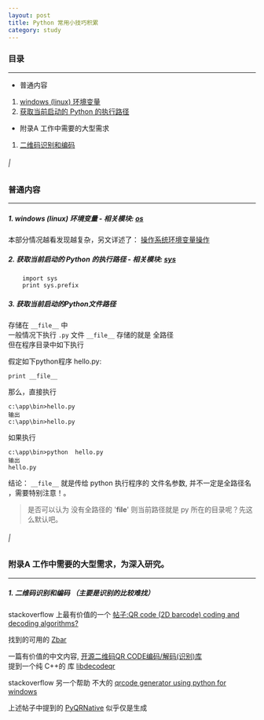 ```yaml
---
layout: post
title: Python 常用小技巧积累
category: study
---
```




### 目录

---

* 普通内容  
1. [windows \(linux\) 环境变量](#N1)  
2. [获取当前启动的 Python 的执行路径](#N2)

* 附录A 工作中需要的大型需求  
1. [二维码识别和编码](#A1)

###### |

### 普通内容

---

##### 1. <span id="N1"/> windows \(linux\) 环境变量    - 相关模块: [os][] 

本部分情况越看发现越复杂，另文详述了： [操作系统环境变量操作](windows-environment-variables.html)

##### 2. <span id="N2"/> 获取当前启动的 Python 的执行路径    - 相关模块: [sys][] 

        import sys
        print sys.prefix


[os]:http://docs.python.org/release/3.1.5/library/os.html
[sys]:http://docs.python.org/release/3.1.5/library/sys.html

##### 3. <span id="N3"/> 获取当前启动的Python文件路径

存储在 `__file__`  中  
一般情况下执行 `.py` 文件 `__file__` 存储的就是 全路径  
但在程序目录中如下执行  

假定如下python程序 hello.py:

    print __file__
    
那么，直接执行

    c:\app\bin>hello.py
    输出
    c:\app\bin>hello.py
    
如果执行
    
    c:\app\bin>python  hello.py
    输出
    hello.py    
    
结论： `__file__`  就是传给 python 执行程序的 文件名参数, 并不一定是全路径名 ，需要特别注意！。

> 是否可以认为 没有全路径的 '__file__' 则当前路径就是 py 所在的目录呢？先这么默认吧。




###### |

### 附录A 工作中需要的大型需求，为深入研究。

---

#####  <span id="A1" /> 1. 二维码识别和编码 （主要是识别的比较难找）

stackoverflow 上最有价值的一个  [帖子:QR code \(2D barcode\) coding and decoding algorithms?](http://stackoverflow.com/questions/231741/qr-code-2d-barcode-coding-and-decoding-algorithms)

找到的可用的  [Zbar](http://zbar.sourceforge.net/) 

一篇有价值的中文内容, [开源二维码QR CODE编码/解码\(识别\)库](http://www.360doc.com/content/10/1215/16/1378815_78394188.shtml)  
提到一个纯 C++的 库  [libdecodeqr](http://trac.koka-in.org/libdecodeqr) 

stackoverflow 另一个帮助 不大的 [qrcode generator using python for windows](http://stackoverflow.com/questions/3888125/qrcode-generator-using-python-for-windows)

上述帖子中提到的  [PyQRNative](http://code.google.com/p/pyqrnative/source/browse/trunk/pyqrnative/src/PyQRNative.py) 似乎仅是生成

